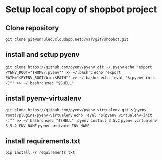 
Setup local copy of shopbot project
===================



Clone repository
-----------------
`git clone git@unruled.cloudapp.net:/var/git/shopbot.git`

install and setup pyenv
-----------------

`git clone https://github.com/pyenv/pyenv.git ~/.pyenv`
`echo 'export PYENV_ROOT="$HOME/.pyenv"' >> ~/.bashrc`
`echo 'export PATH="$PYENV_ROOT/bin:$PATH"' >> ~/.bashrc`
`echo 'eval "$(pyenv init -)"' >> ~/.bashrc`
`exec "$SHELL"`

install pyenv-virtualenv
-----------------

`git clone https://github.com/pyenv/pyenv-virtualenv.git $(pyenv root)/plugins/pyenv-virtualenv`
`echo 'eval "$(pyenv virtualenv-init -)"' >> ~/.bashrc`
`exec "$SHELL" `
`pyenv install 3.5.2`
`pyenv virtualenv 3.5.2 ENV_NAME`
`pyenv activate ENV_NAME`

install requirements.txt
-----------------

`pip install -r requirements.txt`